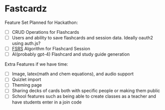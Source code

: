 # Fastcardz

Feature Set Planned for Hackathon:

- [ ] CRUD Operations for Flashcards
- [ ] Users and ability to save flashcards and session data. Ideally oauth2 using auth.js?
- [ ] [FSRS](https://github.com/open-spaced-repetition/ts-fsrs) Algorithm for Flashcard Session
- [ ] AI(probably gpt-4) Flashcard and study guide generation

Extra Features if we have time:

- [ ] Image, latex(math and chem equations), and audio support
- [ ] Quizlet import
- [ ] Theming page
- [ ] Sharing decks of cards both with specific people or making them public
- [ ] School features such as being able to create classes as a teacher and have students enter in a join code
